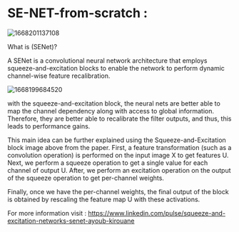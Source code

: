 # SE-NET-from-scratch : 


![1668201137108](https://user-images.githubusercontent.com/99510125/204152064-9b2cb3f4-61ab-45cb-bac1-3fd646ba262d.jpeg)



What is (SENet)?


A SENet is a convolutional neural network architecture that employs squeeze-and-excitation blocks to enable the network to perform dynamic channel-wise feature recalibration.



![1668199684520](https://user-images.githubusercontent.com/99510125/204152067-d0ab9200-ce79-40eb-94b5-9e777fd14af2.png)


with the squeeze-and-excitation block, the neural nets are better able to map the channel dependency along with access to global information. Therefore, they are better able to recalibrate the filter outputs, and thus, this leads to performance gains.

This main idea can be further explained using the Squeeze-and-Excitation block image above from the paper. First, a feature transformation (such as a convolution operation) is performed on the input image X to get features U. Next, we perform a squeeze operation to get a single value for each channel of output U. After, we perform an excitation operation on the output of the squeeze operation to get per-channel weights.

Finally, once we have the per-channel weights, the final output of the block is obtained by rescaling the feature map U with these activations.

For more information visit : https://www.linkedin.com/pulse/squeeze-and-excitation-networks-senet-ayoub-kirouane
